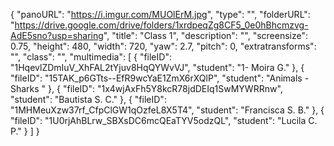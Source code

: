 {
      "panoURL": "https://i.imgur.com/MUOlErM.jpg",
      "type": "",
      "folderURL": "https://drive.google.com/drive/folders/1xrdpeqZg8CF5_0e0hBhcmzvg-AdE5sno?usp=sharing",
      "title": "Class 1",
      "description": "",
      "screensize": 0.75,
      "height": 480,
      "width": 720,
      "yaw": 2.7,
      "pitch": 0,
      "extratransforms": "",
      "class": "",
      "multimedia": [
         {
            "fileID": "1HqevlZDmIuV_XhFAL2tYjuv8HqQYWvVJ",
            "student": "1- Moira G."
         },
         {
            "fileID": "15TAK_p6GTts--EfR9wcYaE1ZmX6rXQlP",
            "student": "Animals - Sharks "
         },
         {
            "fileID": "1x4wjAxFh5Y8kcR78jdDEIq1SwMYWRRnw",
            "student": "Bautista S. C."
         },
         {
            "fileID": "1MHMeuXzw37rf_CfpClGW1qOzfeL8X5T4",
            "student": "Francisca S. B."
         },
         {
            "fileID": "1U0rjAhBLrw_SBXsDC6mcQEaTYV5odzQL",
            "student": "Lucila C. P."
         }
      ]
   }